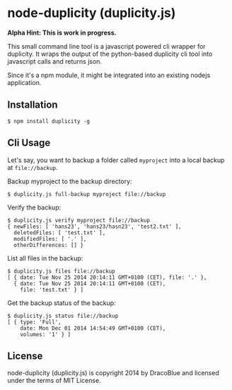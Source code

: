 # node-duplicity (duplicity.js)

**Alpha Hint: This is work in progress.**

This small command line tool is a javascript powered cli wrapper for duplicity. It wraps the output of the python-based
duplicity cli tool into javascript calls and returns json.

Since it's a npm module, it might be integrated into an existing nodejs application.

## Installation

``` console
$ npm install duplicity -g
```

## Cli Usage

Let's say, you want to backup a folder called `myproject` into a local backup at `file://backup`.

Backup myproject to the backup directory:
``` console
$ duplicity.js full-backup myproject file://backup
```

Verify the backup:
``` console
$ duplicity.js verify myproject file://backup
{ newFiles: [ 'hans23', 'hans23/hasn23', 'test2.txt' ],
  deletedFiles: [ 'test.txt' ],
  modifiedFiles: [ '.' ],
  otherDifferences: [] }
```

List all files in the backup:
``` console
$ duplicity.js files file://backup
[ { date: Tue Nov 25 2014 20:14:11 GMT+0100 (CET), file: '.' },
  { date: Tue Nov 25 2014 20:14:11 GMT+0100 (CET),
    file: 'test.txt' } ]
```

Get the backup status of the backup:
``` console
$ duplicity.js status file://backup
[ { type: 'Full',
    date: Mon Dec 01 2014 14:54:49 GMT+0100 (CET),
    volumes: '1' } ]
```

## License

node-duplicity (duplicity.js) is copyright 2014 by DracoBlue and licensed under the terms of MIT License.

